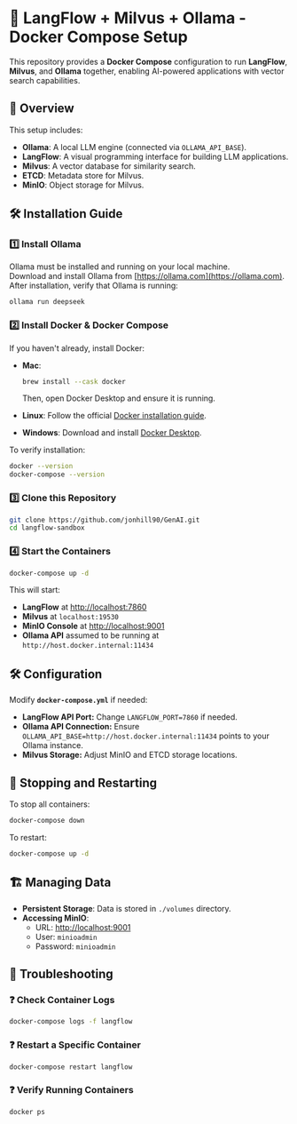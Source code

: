 # 🚀 LangFlow + Milvus + Ollama - Docker Compose Setup

This repository provides a **Docker Compose** configuration to run **LangFlow**, **Milvus**, and **Ollama** together, enabling AI-powered applications with vector search capabilities.

## 📌 Overview

This setup includes:
- **Ollama**: A local LLM engine (connected via `OLLAMA_API_BASE`).
- **LangFlow**: A visual programming interface for building LLM applications.
- **Milvus**: A vector database for similarity search.
- **ETCD**: Metadata store for Milvus.
- **MinIO**: Object storage for Milvus.

## 🛠 Installation Guide

### 1️⃣ Install Ollama

Ollama must be installed and running on your local machine.  
Download and install Ollama from [https://ollama.com](https://ollama.com).  
After installation, verify that Ollama is running:

```bash
ollama run deepseek
```

### 2️⃣ Install Docker & Docker Compose

If you haven't already, install Docker:

- **Mac**:  
  ```bash
  brew install --cask docker
  ```
  Then, open Docker Desktop and ensure it is running.

- **Linux**: Follow the official [Docker installation guide](https://docs.docker.com/get-docker/).

- **Windows**: Download and install [Docker Desktop](https://www.docker.com/products/docker-desktop/).

To verify installation:
```bash
docker --version
docker-compose --version
```

### 3️⃣ Clone this Repository

```bash
git clone https://github.com/jonhill90/GenAI.git
cd langflow-sandbox
```

### 4️⃣ Start the Containers

```bash
docker-compose up -d
```

This will start:
- **LangFlow** at [http://localhost:7860](http://localhost:7860)
- **Milvus** at `localhost:19530`
- **MinIO Console** at [http://localhost:9001](http://localhost:9001)
- **Ollama API** assumed to be running at `http://host.docker.internal:11434`

## 🛠 Configuration

Modify **`docker-compose.yml`** if needed:

- **LangFlow API Port:** Change `LANGFLOW_PORT=7860` if needed.
- **Ollama API Connection:** Ensure `OLLAMA_API_BASE=http://host.docker.internal:11434` points to your Ollama instance.
- **Milvus Storage:** Adjust MinIO and ETCD storage locations.

## 🔧 Stopping and Restarting

To stop all containers:

```bash
docker-compose down
```

To restart:

```bash
docker-compose up -d
```

## 🏗️ Managing Data

- **Persistent Storage**: Data is stored in `./volumes` directory.
- **Accessing MinIO**:  
  - URL: [http://localhost:9001](http://localhost:9001)  
  - User: `minioadmin`  
  - Password: `minioadmin`

## 🧐 Troubleshooting

### ❓ Check Container Logs

```bash
docker-compose logs -f langflow
```

### ❓ Restart a Specific Container

```bash
docker-compose restart langflow
```

### ❓ Verify Running Containers

```bash
docker ps
```